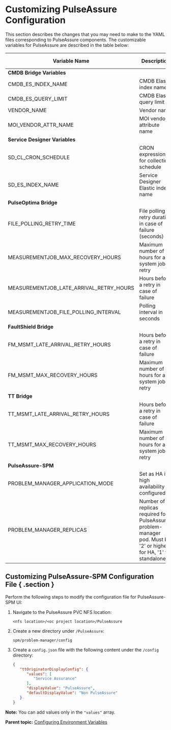# Customizing PulseAssure Configuration

This section describes the changes that you may need to make to the YAML files corresponding to PulseAssure components. The customizable variables for PulseAssure are described in the table below:

| Variable Name | Description | Example/Default Value |
|--------------|-------------|----------------------|
| **CMDB Bridge Variables** |
| CMDB_ES_INDEX_NAME | CMDB Elastic index name | cmdb |
| CMDB_ES_QUERY_LIMIT | CMDB Elastic query limit | 10000 |
| VENDOR_NAME | Vendor name | bridgon |
| MOI_VENDOR_ATTR_NAME | MOI vendor attribute name | - |
| **Service Designer Variables** |
| SD_CL_CRON_SCHEDULE | CRON expression for collection schedule | 0 0/2 * * * ? |
| SD_ES_INDEX_NAME | Service Designer Elastic index name | servicedesigner |
| **PulseOptima Bridge** |
| FILE_POLLING_RETRY_TIME | File polling retry duration in case of failure (seconds) | 60 |
| MEASUREMENTJOB_MAX_RECOVERY_HOURS | Maximum number of hours for a system job retry | 16 |
| MEASUREMENTJOB_LATE_ARRIVAL_RETRY_HOURS | Hours before a retry in case of failure | 4 |
| MEASUREMENTJOB_FILE_POLLING_INTERVAL | Polling interval in seconds | 300 |
| **FaultShield Bridge** |
| FM_MSMT_LATE_ARRIVAL_RETRY_HOURS | Hours before a retry in case of failure | 4 |
| FM_MSMT_MAX_RECOVERY_HOURS | Maximum number of hours for a system job retry | 1 |
| **TT Bridge** |
| TT_MSMT_LATE_ARRIVAL_RETRY_HOURS | Hours before a retry in case of failure | 4 |
| TT_MSMT_MAX_RECOVERY_HOURS | Maximum number of hours for a system job retry | 1 |
| **PulseAssure-SPM** |
| PROBLEM_MANAGER_APPLICATION_MODE | Set as HA if high availability is configured | HA |
| PROBLEM_MANAGER_REPLICAS | Number of replicas required for PulseAssure-problem-manager pod. Must be '2' or higher for HA, '1' for standalone | 2 |

## Customizing PulseAssure-SPM Configuration File { .section }

Perform the following steps to modify the configuration file for PulseAssure-SPM UI:

1. Navigate to the PulseAssure PVC NFS location:
   ```
   <nfs location>/<oc project location>/PulseAssure
   ```
2. Create a new directory under `/PulseAssure`:
   ```
   spm/problem-manager/config
   ```
3. Create a `config.json` file with the following content under the `/config` directory:
   ```json
   {  
      "ttOriginatorDisplayConfig": {  
         "values": [  
            "Service Assurance"
         ],
         "displayValue": "PulseAssure",
         "defaultDisplayValue": "Non PulseAssure"
      }
   }
   ```

**Note:** You can add values only in the `"values"` array.

**Parent topic:** [Configuring Environment Variables](../topics/configuring_PulseAssure.md)


